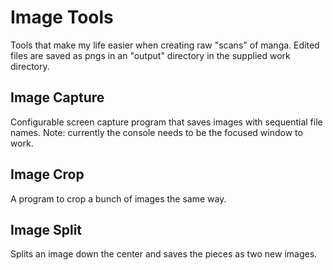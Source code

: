 ﻿# Image Tools
Tools that make my life easier when creating raw "scans" of manga.
Edited files are saved as pngs in an "output" directory in the supplied work directory.

## Image Capture
Configurable screen capture program that saves images with sequential file names.
Note: currently the console needs to be the focused window to work.

## Image Crop
A program to crop a bunch of images the same way.

## Image Split
Splits an image down the center and saves the pieces as two new images.
